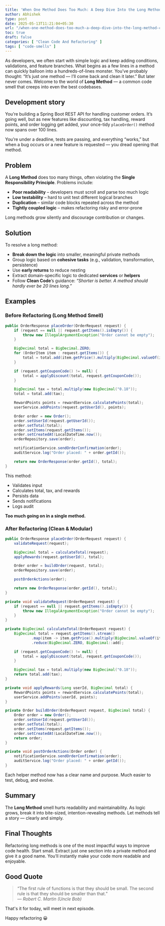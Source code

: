 ```yaml
---
title: 'When One Method Does Too Much: A Deep Dive Into the Long Method Code Smell'
author: Abhishek
type: post
date: 2025-05-13T11:21:04+05:30
url: "/when-one-method-does-too-much-a-deep-dive-into-the-long-method-code-smell/"
toc: true
draft: false
categories: [ "Clean Code And Refactoring" ]
tags: [ "code-smells" ]
---
```


As developers, we often start with simple logic and keep adding conditions, validations, and feature branches. What
begins as a few lines in a method can quickly balloon into a hundreds-of-lines monster. You’ve probably thought: “It’s
just one method — I’ll come back and clean it later.” But later never comes. Welcome to the world of **Long Method** — a
common code smell that creeps into even the best codebases.

## Development story

You’re building a Spring Boot REST API for handling customer orders. It’s going well, but as new features like
discounting, tax handling, reward points, and order logging get added, your once-tidy `placeOrder()` method now spans
over 100 lines.

You’re under a deadline, tests are passing, and everything “works,” but when a bug occurs or a new feature is
requested — you dread opening that method.

## Problem

A **Long Method** does too many things, often violating the **Single Responsibility Principle**. Problems include:

- **Poor readability** – developers must scroll and parse too much logic
- **Low testability** – hard to unit test different logical branches
- **Duplication** – similar code blocks repeated across the method
- **Tightly coupled logic** – makes refactoring risky and error-prone

Long methods grow silently and discourage contribution or changes.

## Solution

To resolve a long method:

- **Break down the logic** into smaller, meaningful private methods
- Group logic based on **cohesive tasks** (e.g., validation, transformation, persistence)
- Use **early returns** to reduce nesting
- Extract domain-specific logic to dedicated **services** or **helpers**
- Follow **Clean Code**’s guidance: *“Shorter is better. A method should hardly ever be 20 lines long.”*

## Examples

### Before Refactoring (Long Method Smell)

```java
public OrderResponse placeOrder(OrderRequest request) {
    if (request == null || request.getItems().isEmpty()) {
        throw new IllegalArgumentException("Order cannot be empty");
    }

    BigDecimal total = BigDecimal.ZERO;
    for (OrderItem item : request.getItems()) {
        total = total.add(item.getPrice().multiply(BigDecimal.valueOf(item.getQuantity())));
    }

    if (request.getCouponCode() != null) {
        total = applyDiscount(total, request.getCouponCode());
    }

    BigDecimal tax = total.multiply(new BigDecimal("0.18"));
    total = total.add(tax);

    RewardPoints points = rewardService.calculatePoints(total);
    userService.addPoints(request.getUserId(), points);

    Order order = new Order();
    order.setUserId(request.getUserId());
    order.setTotal(total);
    order.setItems(request.getItems());
    order.setCreatedAt(LocalDateTime.now());
    orderRepository.save(order);

    notificationService.sendOrderConfirmation(order);
    auditService.log("Order placed: " + order.getId());

    return new OrderResponse(order.getId(), total);
}
```

This method:

- Validates input
- Calculates total, tax, and rewards
- Persists data
- Sends notifications
- Logs audit

**Too much going on in a single method.**

### After Refactoring (Clean & Modular)

```java
public OrderResponse placeOrder(OrderRequest request) {
    validateRequest(request);

    BigDecimal total = calculateTotal(request);
    applyRewards(request.getUserId(), total);

    Order order = buildOrder(request, total);
    orderRepository.save(order);

    postOrderActions(order);

    return new OrderResponse(order.getId(), total);
}

private void validateRequest(OrderRequest request) {
    if (request == null || request.getItems().isEmpty()) {
        throw new IllegalArgumentException("Order cannot be empty");
    }
}

private BigDecimal calculateTotal(OrderRequest request) {
    BigDecimal total = request.getItems().stream()
            .map(item -> item.getPrice().multiply(BigDecimal.valueOf(item.getQuantity())))
            .reduce(BigDecimal.ZERO, BigDecimal::add);

    if (request.getCouponCode() != null) {
        total = applyDiscount(total, request.getCouponCode());
    }

    BigDecimal tax = total.multiply(new BigDecimal("0.18"));
    return total.add(tax);
}

private void applyRewards(Long userId, BigDecimal total) {
    RewardPoints points = rewardService.calculatePoints(total);
    userService.addPoints(userId, points);
}

private Order buildOrder(OrderRequest request, BigDecimal total) {
    Order order = new Order();
    order.setUserId(request.getUserId());
    order.setTotal(total);
    order.setItems(request.getItems());
    order.setCreatedAt(LocalDateTime.now());
    return order;
}

private void postOrderActions(Order order) {
    notificationService.sendOrderConfirmation(order);
    auditService.log("Order placed: " + order.getId());
}
```

Each helper method now has a clear name and purpose. Much easier to test, debug, and evolve.

## Summary

The **Long Method** smell hurts readability and maintainability. As logic grows, break it into bite-sized,
intention-revealing methods. Let methods tell a story — clearly and simply.

## Final Thoughts

Refactoring long methods is one of the most impactful ways to improve code health. Start small. Extract just one section
into a private method and give it a good name. You’ll instantly make your code more readable and enjoyable.

## Good Quote

> “The first rule of functions is that they should be small. The second rule is that they should be smaller than
> that.”  
> — *Robert C. Martin (Uncle Bob)*

That's it for today, will meet in next episode.

Happy refactoring :grinning: